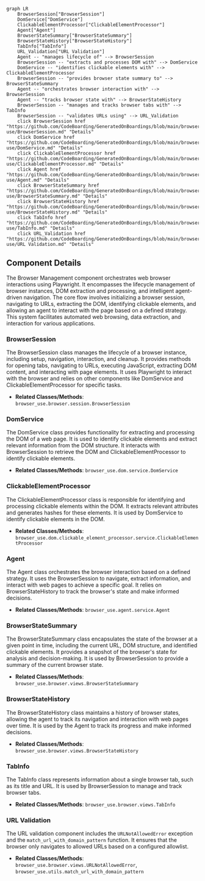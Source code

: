 ```mermaid
graph LR
    BrowserSession["BrowserSession"]
    DomService["DomService"]
    ClickableElementProcessor["ClickableElementProcessor"]
    Agent["Agent"]
    BrowserStateSummary["BrowserStateSummary"]
    BrowserStateHistory["BrowserStateHistory"]
    TabInfo["TabInfo"]
    URL_Validation["URL Validation"]
    Agent -- "manages lifecycle of" --> BrowserSession
    BrowserSession -- "extracts and processes DOM with" --> DomService
    DomService -- "identifies clickable elements with" --> ClickableElementProcessor
    BrowserSession -- "provides browser state summary to" --> BrowserStateSummary
    Agent -- "orchestrates browser interaction with" --> BrowserSession
    Agent -- "tracks browser state with" --> BrowserStateHistory
    BrowserSession -- "manages and tracks browser tabs with" --> TabInfo
    BrowserSession -- "validates URLs using" --> URL_Validation
    click BrowserSession href "https://github.com/CodeBoarding/GeneratedOnBoardings/blob/main/browser-use/BrowserSession.md" "Details"
    click DomService href "https://github.com/CodeBoarding/GeneratedOnBoardings/blob/main/browser-use/DomService.md" "Details"
    click ClickableElementProcessor href "https://github.com/CodeBoarding/GeneratedOnBoardings/blob/main/browser-use/ClickableElementProcessor.md" "Details"
    click Agent href "https://github.com/CodeBoarding/GeneratedOnBoardings/blob/main/browser-use/Agent.md" "Details"
    click BrowserStateSummary href "https://github.com/CodeBoarding/GeneratedOnBoardings/blob/main/browser-use/BrowserStateSummary.md" "Details"
    click BrowserStateHistory href "https://github.com/CodeBoarding/GeneratedOnBoardings/blob/main/browser-use/BrowserStateHistory.md" "Details"
    click TabInfo href "https://github.com/CodeBoarding/GeneratedOnBoardings/blob/main/browser-use/TabInfo.md" "Details"
    click URL_Validation href "https://github.com/CodeBoarding/GeneratedOnBoardings/blob/main/browser-use/URL Validation.md" "Details"
```

## Component Details

The Browser Management component orchestrates web browser interactions using Playwright. It encompasses the lifecycle management of browser instances, DOM extraction and processing, and intelligent agent-driven navigation. The core flow involves initializing a browser session, navigating to URLs, extracting the DOM, identifying clickable elements, and allowing an agent to interact with the page based on a defined strategy. This system facilitates automated web browsing, data extraction, and interaction for various applications.

### BrowserSession
The BrowserSession class manages the lifecycle of a browser instance, including setup, navigation, interaction, and cleanup. It provides methods for opening tabs, navigating to URLs, executing JavaScript, extracting DOM content, and interacting with page elements. It uses Playwright to interact with the browser and relies on other components like DomService and ClickableElementProcessor for specific tasks.
- **Related Classes/Methods**: `browser_use.browser.session.BrowserSession`

### DomService
The DomService class provides functionality for extracting and processing the DOM of a web page. It is used to identify clickable elements and extract relevant information from the DOM structure. It interacts with BrowserSession to retrieve the DOM and ClickableElementProcessor to identify clickable elements.
- **Related Classes/Methods**: `browser_use.dom.service.DomService`

### ClickableElementProcessor
The ClickableElementProcessor class is responsible for identifying and processing clickable elements within the DOM. It extracts relevant attributes and generates hashes for these elements. It is used by DomService to identify clickable elements in the DOM.
- **Related Classes/Methods**: `browser_use.dom.clickable_element_processor.service.ClickableElementProcessor`

### Agent
The Agent class orchestrates the browser interaction based on a defined strategy. It uses the BrowserSession to navigate, extract information, and interact with web pages to achieve a specific goal. It relies on BrowserStateHistory to track the browser's state and make informed decisions.
- **Related Classes/Methods**: `browser_use.agent.service.Agent`

### BrowserStateSummary
The BrowserStateSummary class encapsulates the state of the browser at a given point in time, including the current URL, DOM structure, and identified clickable elements. It provides a snapshot of the browser's state for analysis and decision-making. It is used by BrowserSession to provide a summary of the current browser state.
- **Related Classes/Methods**: `browser_use.browser.views.BrowserStateSummary`

### BrowserStateHistory
The BrowserStateHistory class maintains a history of browser states, allowing the agent to track its navigation and interaction with web pages over time. It is used by the Agent to track its progress and make informed decisions.
- **Related Classes/Methods**: `browser_use.browser.views.BrowserStateHistory`

### TabInfo
The TabInfo class represents information about a single browser tab, such as its title and URL. It is used by BrowserSession to manage and track browser tabs.
- **Related Classes/Methods**: `browser_use.browser.views.TabInfo`

### URL Validation
The URL validation component includes the `URLNotAllowedError` exception and the `match_url_with_domain_pattern` function. It ensures that the browser only navigates to allowed URLs based on a configured allowlist.
- **Related Classes/Methods**: `browser_use.browser.views.URLNotAllowedError`, `browser_use.utils.match_url_with_domain_pattern`